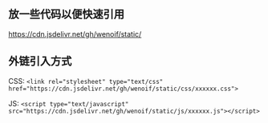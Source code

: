 ## 放一些代码以便快速引用

https://cdn.jsdelivr.net/gh/wenoif/static/


## 外链引入方式

CSS: `<link rel="stylesheet" type="text/css" href="https://cdn.jsdelivr.net/gh/wenoif/static/css/xxxxxx.css">`

JS: `<script type="text/javascript" src="https://cdn.jsdelivr.net/gh/wenoif/static/js/xxxxxx.js"></script>`
